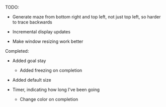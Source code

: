 TODO:
* Generate maze from bottom right and top left, not just top left, so harder to trace backwards

* Incremental display updates

* Make window resizing work better

Completed:

* Added goal stay
  * Added freezing on completion

* Added default size

* Timer, indicating how long I've been going
  * Change color on completion

